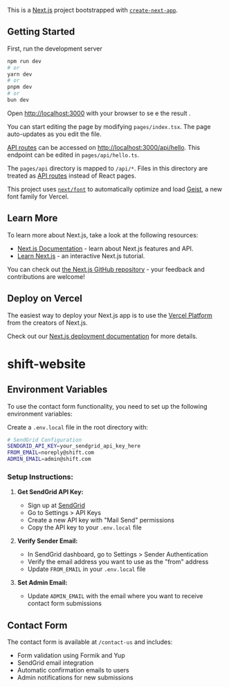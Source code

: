 This is a [Next.js](https://nextjs.org) project bootstrapped with [`create-next-app`](https://nextjs.org/docs/pages/api-reference/create-next-app).

## Getting Started

First, run the development server

```bash
npm run dev
# or
yarn dev
# or
pnpm dev
# or
bun dev
```

Open [http://localhost:3000](http://localhost:3000) with your browser to se e the result .

You can start editing the page by modifying `pages/index.tsx`. The page auto-updates as you edit the file.

[API routes](https://nextjs.org/docs/pages/building-your-application/routing/api-routes) can be accessed on [http://localhost:3000/api/hello](http://localhost:3000/api/hello). This endpoint can be edited in `pages/api/hello.ts`.

The `pages/api` directory is mapped to `/api/*`. Files in this directory are treated as [API routes](https://nextjs.org/docs/pages/building-your-application/routing/api-routes) instead of React pages.

This project uses [`next/font`](https://nextjs.org/docs/pages/building-your-application/optimizing/fonts) to automatically optimize and load [Geist](https://vercel.com/font), a new font family for Vercel.

## Learn More

To learn more about Next.js, take a look at the following resources:

- [Next.js Documentation](https://nextjs.org/docs) - learn about Next.js features and API.
- [Learn Next.js](https://nextjs.org/learn-pages-router) - an interactive Next.js tutorial.

You can check out [the Next.js GitHub repository](https://github.com/vercel/next.js) - your feedback and contributions are welcome!

## Deploy on Vercel

The easiest way to deploy your Next.js app is to use the [Vercel Platform](https://vercel.com/new?utm_medium=default-template&filter=next.js&utm_source=create-next-app&utm_campaign=create-next-app-readme) from the creators of Next.js.

Check out our [Next.js deployment documentation](https://nextjs.org/docs/pages/building-your-application/deploying) for more details.

# shift-website

## Environment Variables

To use the contact form functionality, you need to set up the following environment variables:

Create a `.env.local` file in the root directory with:

```bash
# SendGrid Configuration
SENDGRID_API_KEY=your_sendgrid_api_key_here
FROM_EMAIL=noreply@shift.com
ADMIN_EMAIL=admin@shift.com
```

### Setup Instructions:

1. **Get SendGrid API Key:**

   - Sign up at [SendGrid](https://sendgrid.com/)
   - Go to Settings > API Keys
   - Create a new API key with "Mail Send" permissions
   - Copy the API key to your `.env.local` file

2. **Verify Sender Email:**

   - In SendGrid dashboard, go to Settings > Sender Authentication
   - Verify the email address you want to use as the "from" address
   - Update `FROM_EMAIL` in your `.env.local` file

3. **Set Admin Email:**
   - Update `ADMIN_EMAIL` with the email where you want to receive contact form submissions

## Contact Form

The contact form is available at `/contact-us` and includes:

- Form validation using Formik and Yup
- SendGrid email integration
- Automatic confirmation emails to users
- Admin notifications for new submissions
